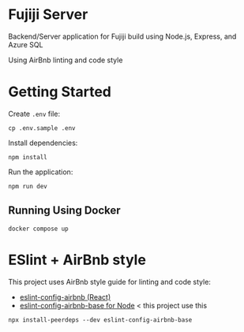 # Fujiji Server

Backend/Server application for Fujiji build using Node.js, Express, and Azure SQL

Using AirBnb linting and code style

# Getting Started

Create `.env` file:
```
cp .env.sample .env
```

Install dependencies:

```
npm install
```

Run the application:

```
npm run dev
```

## Running Using Docker
```
docker compose up
```

# ESlint + AirBnb style

This project uses AirBnb style guide for linting and code style:

- [eslint-config-airbnb (React)](https://www.npmjs.com/package/eslint-config-airbnb)
- [eslint-config-airbnb-base for Node](https://www.npmjs.com/package/eslint-config-airbnb-base) < this project use this

```
npx install-peerdeps --dev eslint-config-airbnb-base
```
